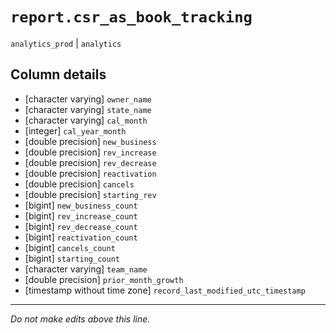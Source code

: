 # `report.csr_as_book_tracking`
`analytics_prod` | `analytics`

## Column details
* [character varying] `owner_name`
* [character varying] `state_name`
* [character varying] `cal_month`
* [integer]   `cal_year_month`
* [double precision] `new_business`
* [double precision] `rev_increase`
* [double precision] `rev_decrease`
* [double precision] `reactivation`
* [double precision] `cancels`
* [double precision] `starting_rev`
* [bigint]    `new_business_count`
* [bigint]    `rev_increase_count`
* [bigint]    `rev_decrease_count`
* [bigint]    `reactivation_count`
* [bigint]    `cancels_count`
* [bigint]    `starting_count`
* [character varying] `team_name`
* [double precision] `prior_month_growth`
* [timestamp without time zone] `record_last_modified_utc_timestamp`

-------------------------------------------------------------------------------
*Do not make edits above this line.*
